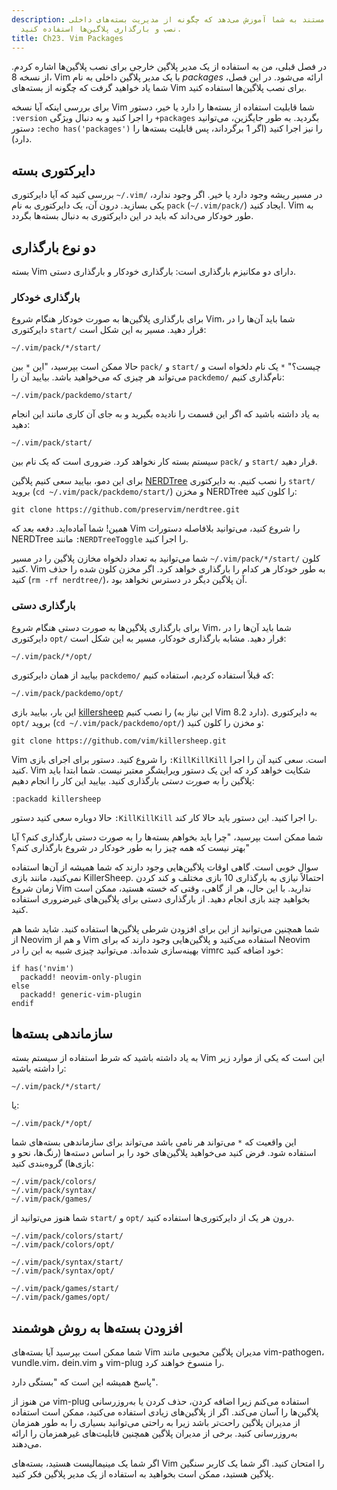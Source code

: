 ```yaml
---
description: این مستند به شما آموزش می‌دهد که چگونه از مدیریت بسته‌های داخلی Vim برای
  نصب و بارگذاری پلاگین‌ها استفاده کنید.
title: Ch23. Vim Packages
---
```


در فصل قبلی، من به استفاده از یک مدیر پلاگین خارجی برای نصب پلاگین‌ها اشاره کردم. از نسخه 8، Vim با یک مدیر پلاگین داخلی به نام *packages* ارائه می‌شود. در این فصل، شما یاد خواهید گرفت که چگونه از بسته‌های Vim برای نصب پلاگین‌ها استفاده کنید.

برای بررسی اینکه آیا نسخه Vim شما قابلیت استفاده از بسته‌ها را دارد یا خیر، دستور `:version` را اجرا کنید و به دنبال ویژگی `+packages` بگردید. به طور جایگزین، می‌توانید دستور `:echo has('packages')` را نیز اجرا کنید (اگر 1 برگرداند، پس قابلیت بسته‌ها را دارد).

## دایرکتوری بسته

بررسی کنید که آیا دایرکتوری `~/.vim/` در مسیر ریشه وجود دارد یا خیر. اگر وجود ندارد، یکی بسازید. درون آن، یک دایرکتوری به نام `pack` (`~/.vim/pack/`) ایجاد کنید. Vim به طور خودکار می‌داند که باید در این دایرکتوری به دنبال بسته‌ها بگردد.

## دو نوع بارگذاری

بسته Vim دارای دو مکانیزم بارگذاری است: بارگذاری خودکار و بارگذاری دستی.

### بارگذاری خودکار

برای بارگذاری پلاگین‌ها به صورت خودکار هنگام شروع Vim، شما باید آن‌ها را در دایرکتوری `start/` قرار دهید. مسیر به این شکل است:

```shell
~/.vim/pack/*/start/
```

حالا ممکن است بپرسید، "این `*` بین `pack/` و `start/` چیست؟" `*` یک نام دلخواه است و می‌تواند هر چیزی که می‌خواهید باشد. بیایید آن را `packdemo/` نام‌گذاری کنیم:

```shell
~/.vim/pack/packdemo/start/
```

به یاد داشته باشید که اگر این قسمت را نادیده بگیرید و به جای آن کاری مانند این انجام دهید:

```shell
~/.vim/pack/start/
```

سیستم بسته کار نخواهد کرد. ضروری است که یک نام بین `pack/` و `start/` قرار دهید.

برای این دمو، بیایید سعی کنیم پلاگین [NERDTree](https://github.com/preservim/nerdtree) را نصب کنیم. به دایرکتوری `start/` بروید (`cd ~/.vim/pack/packdemo/start/`) و مخزن NERDTree را کلون کنید:

```shell
git clone https://github.com/preservim/nerdtree.git
```

همین! شما آماده‌اید. دفعه بعد که Vim را شروع کنید، می‌توانید بلافاصله دستورات NERDTree مانند `:NERDTreeToggle` را اجرا کنید.

شما می‌توانید به تعداد دلخواه مخازن پلاگین را در مسیر `~/.vim/pack/*/start/` کلون کنید. Vim به طور خودکار هر کدام را بارگذاری خواهد کرد. اگر مخزن کلون شده را حذف کنید (`rm -rf nerdtree/`)، آن پلاگین دیگر در دسترس نخواهد بود.

### بارگذاری دستی

برای بارگذاری پلاگین‌ها به صورت دستی هنگام شروع Vim، شما باید آن‌ها را در دایرکتوری `opt/` قرار دهید. مشابه بارگذاری خودکار، مسیر به این شکل است:

```shell
~/.vim/pack/*/opt/
```

بیایید از همان دایرکتوری `packdemo/` که قبلاً استفاده کردیم، استفاده کنیم:

```shell
~/.vim/pack/packdemo/opt/
```

این بار، بیایید بازی [killersheep](https://github.com/vim/killersheep) را نصب کنیم (این نیاز به Vim 8.2 دارد). به دایرکتوری `opt/` بروید (`cd ~/.vim/pack/packdemo/opt/`) و مخزن را کلون کنید:

```shell
git clone https://github.com/vim/killersheep.git
```

Vim را شروع کنید. دستور برای اجرای بازی `:KillKillKill` است. سعی کنید آن را اجرا کنید. Vim شکایت خواهد کرد که این یک دستور ویرایشگر معتبر نیست. شما ابتدا باید پلاگین را *به صورت دستی* بارگذاری کنید. بیایید این کار را انجام دهیم:

```shell
:packadd killersheep
```

حالا دوباره سعی کنید دستور `:KillKillKill` را اجرا کنید. این دستور باید حالا کار کند.

شما ممکن است بپرسید، "چرا باید بخواهم بسته‌ها را به صورت دستی بارگذاری کنم؟ آیا بهتر نیست که همه چیز را به طور خودکار در شروع بارگذاری کنم؟"

سوال خوبی است. گاهی اوقات پلاگین‌هایی وجود دارند که شما همیشه از آن‌ها استفاده نمی‌کنید، مانند بازی KillerSheep. احتمالاً نیازی به بارگذاری 10 بازی مختلف و کند کردن زمان شروع Vim ندارید. با این حال، هر از گاهی، وقتی که خسته هستید، ممکن است بخواهید چند بازی انجام دهید. از بارگذاری دستی برای پلاگین‌های غیرضروری استفاده کنید.

شما همچنین می‌توانید از این برای افزودن شرطی پلاگین‌ها استفاده کنید. شاید شما هم از Neovim و هم از Vim استفاده می‌کنید و پلاگین‌هایی وجود دارند که برای Neovim بهینه‌سازی شده‌اند. می‌توانید چیزی شبیه به این را در vimrc خود اضافه کنید:

```shell
if has('nvim')
  packadd! neovim-only-plugin
else
  packadd! generic-vim-plugin
endif
```

## سازماندهی بسته‌ها

به یاد داشته باشید که شرط استفاده از سیستم بسته Vim این است که یکی از موارد زیر را داشته باشید:

```shell
~/.vim/pack/*/start/
```

یا:

```shell
~/.vim/pack/*/opt/
```

این واقعیت که `*` می‌تواند *هر* نامی باشد می‌تواند برای سازماندهی بسته‌های شما استفاده شود. فرض کنید می‌خواهید پلاگین‌های خود را بر اساس دسته‌ها (رنگ‌ها، نحو و بازی‌ها) گروه‌بندی کنید:

```shell
~/.vim/pack/colors/
~/.vim/pack/syntax/
~/.vim/pack/games/
```

شما هنوز می‌توانید از `start/` و `opt/` درون هر یک از دایرکتوری‌ها استفاده کنید.

```shell
~/.vim/pack/colors/start/
~/.vim/pack/colors/opt/

~/.vim/pack/syntax/start/
~/.vim/pack/syntax/opt/

~/.vim/pack/games/start/
~/.vim/pack/games/opt/
```

## افزودن بسته‌ها به روش هوشمند

شما ممکن است بپرسید آیا بسته‌های Vim مدیران پلاگین محبوبی مانند vim-pathogen، vundle.vim، dein.vim و vim-plug را منسوخ خواهند کرد.

پاسخ همیشه این است که "بستگی دارد".

من هنوز از vim-plug استفاده می‌کنم زیرا اضافه کردن، حذف کردن یا به‌روزرسانی پلاگین‌ها را آسان می‌کند. اگر از پلاگین‌های زیادی استفاده می‌کنید، ممکن است استفاده از مدیران پلاگین راحت‌تر باشد زیرا به راحتی می‌توانید بسیاری را به طور همزمان به‌روزرسانی کنید. برخی از مدیران پلاگین همچنین قابلیت‌های غیرهمزمان را ارائه می‌دهند.

اگر شما یک مینیمالیست هستید، بسته‌های Vim را امتحان کنید. اگر شما یک کاربر سنگین پلاگین هستید، ممکن است بخواهید به استفاده از یک مدیر پلاگین فکر کنید.